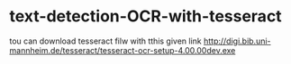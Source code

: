 # text-detection-OCR-with-tesseract
tou can download tesseract filw with tthis given link
http://digi.bib.uni-mannheim.de/tesseract/tesseract-ocr-setup-4.00.00dev.exe
